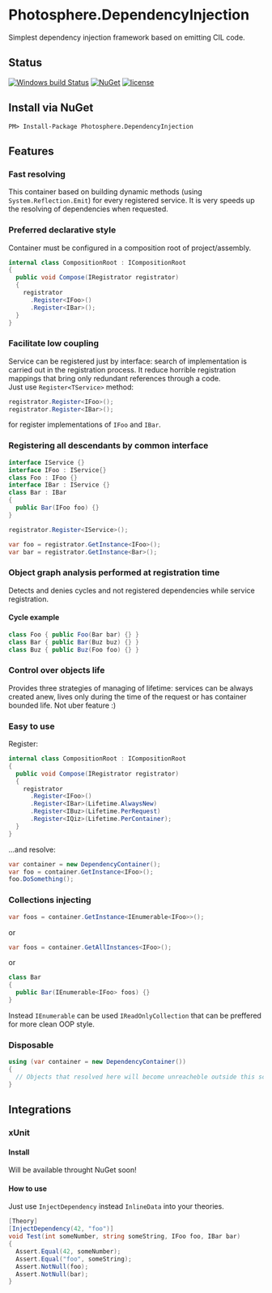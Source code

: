 # Photosphere.DependencyInjection
Simplest dependency injection framework based on emitting CIL code.

## Status
[![Windows build Status](https://ci.appveyor.com/api/projects/status/github/sunloving/photosphere-di?retina=true&svg=true)](https://ci.appveyor.com/project/sunloving/photosphere-di)
[![NuGet](https://img.shields.io/nuget/v/Photosphere.DependencyInjection.svg)](https://www.nuget.org/packages/Photosphere.DependencyInjection/)
[![license](https://img.shields.io/github/license/mashape/apistatus.svg?maxAge=2592000)](https://github.com/sunloving/photosphere-di/blob/master/LICENSE)

## Install via NuGet
```
PM> Install-Package Photosphere.DependencyInjection
```

## Features
### Fast resolving
This container based on building dynamic methods (using `System.Reflection.Emit`) for every registered service. It is very speeds up the resolving of dependencies when requested.

### Preferred declarative style
Container must be configured in a composition root of project/assembly.
``` C#
internal class CompositionRoot : ICompositionRoot
{
  public void Compose(IRegistrator registrator)
  {
    registrator
      .Register<IFoo>()
      .Register<IBar>();
  }
}
```

### Facilitate low coupling
Service can be registered just by interface: search of implementation is carried out in the registration process. It reduce horrible registration mappings that bring only redundant references through a code.<br/>
Just use `Register<TService>` method:
``` C#
registrator.Register<IFoo>();
registrator.Register<IBar>();
```
for register implementations of `IFoo` and `IBar`.

### Registering all descendants by common interface
``` C#
interface IService {}
interface IFoo : IService{}
class Foo : IFoo {}
interface IBar : IService {}
class Bar : IBar
{
  public Bar(IFoo foo) {}
}
```
``` C#
registrator.Register<IService>();
```
``` C#
var foo = registrator.GetInstance<IFoo>();
var bar = registrator.GetInstance<Bar>();
```

### Object graph analysis performed at registration time
Detects and denies cycles and not registered dependencies while service registration.

#### Cycle example
``` C#
class Foo { public Foo(Bar bar) {} }
class Bar { public Bar(Buz buz) {} }
class Buz { public Buz(Foo foo) {} }
```

### Control over objects life
Provides three strategies of managing of lifetime: services can be always created anew, lives only during the time of the request or has container bounded life. Not uber feature :)

### Easy to use
Register:
``` C#
internal class CompositionRoot : ICompositionRoot
{
  public void Compose(IRegistrator registrator)
  {
    registrator
      .Register<IFoo>()
      .Register<IBar>(Lifetime.AlwaysNew)
      .Register<IBuz>(Lifetime.PerRequest)
      .Register<IQiz>(Lifetime.PerContainer);
  }
}
```
...and resolve:
``` C#
var container = new DependencyContainer();
var foo = container.GetInstance<IFoo>();
foo.DoSomething();
```

### Collections injecting
``` C#
var foos = container.GetInstance<IEnumerable<IFoo>>();
```
or
``` C#
var foos = container.GetAllInstances<IFoo>();
```
or
``` C#
class Bar
{
  public Bar(IEnumerable<IFoo> foos) {}
}
```
Instead `IEnumerable` can be used `IReadOnlyCollection` that can be preffered for more clean OOP style.

### Disposable
``` C#
using (var container = new DependencyContainer())
{
  // Objects that resolved here will beсome unreacheble outside this scope 
}
```

## Integrations
### xUnit
#### Install
Will be available throught NuGet soon!

#### How to use
Just use `InjectDependency` instead `InlineData` into your theories.
``` C#
[Theory]
[InjectDependency(42, "foo")]
void Test(int someNumber, string someString, IFoo foo, IBar bar)
{
  Assert.Equal(42, someNumber);
  Assert.Equal("foo", someString);
  Assert.NotNull(foo);
  Assert.NotNull(bar);
}

```
